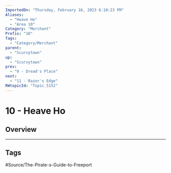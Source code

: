 ```yaml
---
ImportedOn: "Thursday, February 16, 2023 6:10:23 PM"
Aliases:
  - "Heave Ho"
  - "Area 10"
Category: "Merchant"
Prefix: "10"
Tags:
  - "Category/Merchant"
parent:
  - "Scurvytown"
up:
  - "Scurvytown"
prev:
  - "9 - Dread's Place"
next:
  - "11 - Razor's Edge"
RWtopicId: "Topic_5152"
---
```

# 10 - Heave Ho
## Overview

---
## Tags
#Source/The-Pirate-s-Guide-to-Freeport

